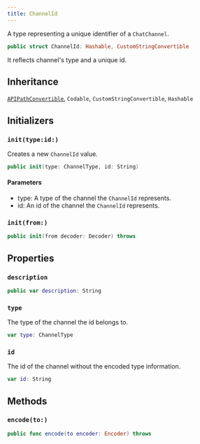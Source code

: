 ```yaml
---
title: ChannelId
---
```


A type representing a unique identifier of a `ChatChannel`.

``` swift
public struct ChannelId: Hashable, CustomStringConvertible 
```

It reflects channel's type and a unique id.

## Inheritance

[`APIPathConvertible`](../api-client/api-path-convertible), `Codable`, `CustomStringConvertible`, `Hashable`

## Initializers

### `init(type:id:)`

Creates a new `ChannelId` value.

``` swift
public init(type: ChannelType, id: String) 
```

#### Parameters

  - type: A type of the channel the `ChannelId` represents.
  - id: An id of the channel the `ChannelId` represents.

### `init(from:)`

``` swift
public init(from decoder: Decoder) throws 
```

## Properties

### `description`

``` swift
public var description: String 
```

### `type`

The type of the channel the id belongs to.

``` swift
var type: ChannelType 
```

### `id`

The id of the channel without the encoded type information.

``` swift
var id: String 
```

## Methods

### `encode(to:)`

``` swift
public func encode(to encoder: Encoder) throws 
```
